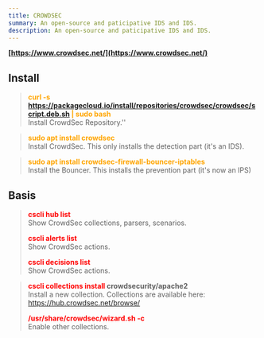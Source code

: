 ```yaml
---
title: CROWDSEC
summary: An open-source and paticipative IDS and IDS.
description: An open-source and paticipative IDS and IDS.
---
```


**[https://www.crowdsec.net/](https://www.crowdsec.net/)**

## Install


 > 
 > **<font color=orange>curl -s https://packagecloud.io/install/repositories/crowdsec/crowdsec/script.deb.sh | sudo bash</font>**</br>
 > Install CrowdSec Repository.''

 > 
 > **<font color=orange>sudo apt install crowdsec</font>**</br>
 > Install CrowdSec. This only installs the detection part (it's an IDS).

 > 
 > **<font color=orange>sudo apt install crowdsec-firewall-bouncer-iptables</font>**</br>
 > Install the Bouncer. This installs the prevention part (it's now an IPS)

## Basis


 > 
 > **<font color=red>cscli hub list</font>**</br>
 > Show CrowdSec collections, parsers, scenarios.
 > 
 > **<font color=red>cscli alerts list</font>**</br>
 > Show CrowdSec actions.
 > 
 > **<font color=red>cscli decisions list</font>**</br>
 > Show CrowdSec actions.

 > 
 > **<font color=red>cscli collections install</font> crowdsecurity/apache2**</br>
 > Install a new collection. Collections are available here:  https://hub.crowdsec.net/browse/
 > 
 > **<font color=red>/usr/share/crowdsec/wizard.sh -c</font>**</br>
 > Enable other collections.
